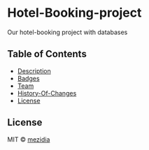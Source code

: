 # Hotel-Booking-project
Our hotel-booking project with databases

## Table of Contents

- [Description](#description)
- [Badges](#badges)
- [Team](#team)
- [History-Of-Changes](https://github.com/mezidia/hotel-booking/blob/master/changelog.md)
- [License](#license)

## License
MIT © [mezidia](https://github.com/mezidia)
